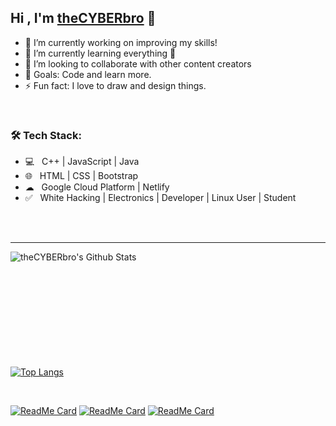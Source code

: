 ## Hi , I'm [theCYBERbro][website] 👋

- 🔭 I’m currently working on improving my skills!
- 🌱 I’m currently learning everything 🤣
- 👯 I’m looking to collaborate with other content creators
- 🥅 Goals: Code and learn more.
- ⚡ Fun fact: I love to draw and design things.


<br/>


<h3>🛠 Tech Stack:</h3>

- 💻 &nbsp; C++ | JavaScript | Java   
- 🌐 &nbsp; HTML | CSS | Bootstrap 
- ☁ &nbsp; Google Cloud Platform | Netlify 
- ✅️ &nbsp; White Hacking | Electronics | Developer | Linux User | Student 

<br />
<br />


---

<img align="left" alt="theCYBERbro's Github Stats" src="https://github-readme-stats.vercel.app/api?username=theCYBERbro&show_icons=true&hide_border=true&theme=dark" />

<br/>
<br/>
<br/>
<br/>
<br/>
<br/>
<br/>
<br/>
<br/>
<br/>

[![Top Langs](https://github-readme-stats.vercel.app/api/top-langs/?username=theCYBERbro&theme=dark)](https://github.com/theCYBERbro?tab=repositories)

<br/>

[![ReadMe Card](https://github-readme-stats.vercel.app/api/pin/?username=theCYBERbro&repo=CodeChest&theme=dark)](https://github.com/theCYBERbro/CodeChest)
[![ReadMe Card](https://github-readme-stats.vercel.app/api/pin/?username=theCYBERbro&repo=StudentApp&theme=dark)](https://github.com/theCYBERbro/StudentApp)
[![ReadMe Card](https://github-readme-stats.vercel.app/api/pin/?username=theCYBERbro&repo=CppCode&theme=dark)](https://github.com/theCYBERbro/CppCode)

[website]: https://thecyberbro.netlify.app
[telegram]: https://t.me/thecyberbro
[youtube]: https://www.youtube.com/channel/UCHIEfPewtcI0uhQfcE80VcQ
[instagram]: https://www.instagram.com/the_cyber_bro/
